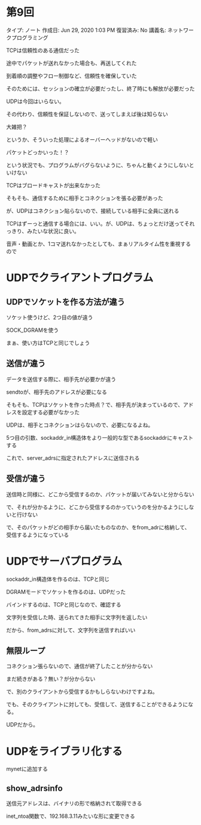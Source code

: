 
# 第9回

タイプ: ノート
作成日: Jun 29, 2020 1:03 PM
復習済み: No
講義名: ネットワークプログラミング

TCPは信頼性のある通信だった

途中でパケットが送れなかった場合も、再送してくれた

到着順の調整やフロー制御など、信頼性を確保していた

そのためには、セッションの確立が必要だったし、終了時にも解放が必要だった

UDPは今回はいらない。

その代わり、信頼性を保証しないので、送ってしまえば後は知らない

大雑把？

というか、そういった処理によるオーバーヘッドがないので軽い

パケットどっかいった！？

という状況でも、プログラムがバグらないように、ちゃんと動くようにしないといけない

TCPはブロードキャストが出来なかった

そもそも、通信するために相手とコネクションを張る必要があった

が、UDPはコネクション貼らないので、接続している相手に全員に送れる

TCPはずーっと通信する場合には、いい。が、UDPは、ちょっとだけ送ってそれっきり、みたいな状況に良い。

音声・動画とか、1コマ送れなかったとしても、まぁリアルタイム性を重視するので

# UDPでクライアントプログラム

## UDPでソケットを作る方法が違う

ソケット使うけど、2つ目の値が違う

SOCK_DGRAMを使う

まぁ、使い方はTCPと同じでしょう

## 送信が違う

データを送信する際に、相手先が必要かが違う

sendtoが、相手先のアドレスが必要になる

そもそも、TCPはソケットを作った時点？で、相手先が決まっているので、アドレスを設定する必要がなかった

UDPは、相手とコネクションはらないので、必要になるよね。

5つ目の引数、sockaddr_in構造体をより一般的な型であるsockaddrにキャストする

これで、server_adrsに指定されたアドレスに送信される

## 受信が違う

送信時と同様に、どこから受信するのか、パケットが届いてみないと分からない

で、それが分かるように、どこから受信するのかっていうのを分かるようにしないと行けない

で、そのパケットがどの相手から届いたものなのか、をfrom_adrに格納して、受信するようになっている

# UDPでサーバプログラム

sockaddr_in構造体を作るのは、TCPと同じ

DGRAMモードでソケットを作るのは、UDPだった

バインドするのは、TCPと同じなので、確認する

文字列を受信した時、送られてきた相手に文字列を返したい

だから、from_adrsに対して、文字列を送信すればいい

## 無限ループ

コネクション張らないので、通信が終了したことが分からない

まだ続きがある？無い？が分からない

で、別のクライアントから受信するかもしらないわけですよね。

でも、そのクライアントに対しても、受信して、送信することができるようになる。

UDPだから。

# UDPをライブラリ化する

mynetに追加する

## show_adrsinfo

送信元アドレスは、バイナリの形で格納されて取得できる

inet_ntoa関数で、192.168.3.11みたいな形に変更できる
